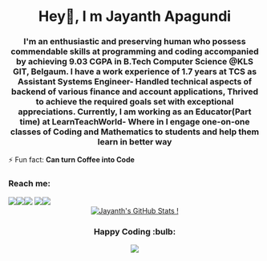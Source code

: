 <h1 align="center">Hey👋, I m Jayanth Apagundi</h1>
 
<h3 align="center">I'm an enthusiastic and preserving human who possess commendable skills at programming and coding accompanied by achieving 9.03 CGPA in B.Tech Computer Science @KLS GIT, Belgaum. I have a work experience of 1.7 years at TCS as Assistant Systems Engineer- Handled technical aspects of backend of various finance and account applications, Thrived to achieve the required goals set with exceptional appreciations. Currently, I am working as an Educator(Part time) at LearnTeachWorld- Where in I engage one-on-one classes of Coding and Mathematics to students and help them learn in better way </h3> 

⚡ Fun fact: **Can turn Coffee into Code**

<h3>Reach me:</h3> 
<a href="mailto:apagundijayanth1999@gmail.com"><img src="https://img.icons8.com/fluent/48/000000/gmail.png"/></a><a href="https://www.linkedin.com/in/jayanthapagundi/"><img src="https://img.icons8.com/color/48/000000/linkedin.png"/></a><a href="https://www.instagram.com/jayanth_apagundi/"><img src="https://img.icons8.com/fluent/48/000000/instagram-new.png"/></a> <a href="https://twitter.com/JayanthApagundi"><img src="https://img.icons8.com/fluent/48/000000/twitter.png"/></a><a href="https://www.facebook.com/apagundi.jayanth/"><img src="https://img.icons8.com/fluent/48/000000/facebook-new.png"/></a> 


<div align="center">
 <a href="https://github.com/JayanthApagundi">
  <img align="center" src="https://github-readme-stats.vercel.app/api?username=JayanthApagundi&show_icons=true&theme=dark" alt="Jayanth's GitHub Stats !">
 </a>
</div>

<h3 align="center"> <b> Happy Coding </b> :bulb: </h3> 

<div align="center">
<a href="https://www.hackerrank.com/Jayanth_Apagundi">
 <img src="https://img.icons8.com/windows/32/000000/hackerrank.png"/>
</a>
</div> 


























